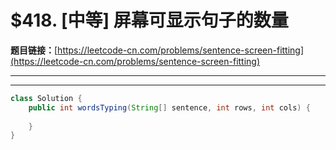 # $418. [中等] 屏幕可显示句子的数量

**题目链接：**[https://leetcode-cn.com/problems/sentence-screen-fitting](https://leetcode-cn.com/problems/sentence-screen-fitting)

---

<Cards card="leetcode_418_sentence-screen-fitting"></Cards>

---

```java
class Solution {
    public int wordsTyping(String[] sentence, int rows, int cols) {
        
    }
}
```
